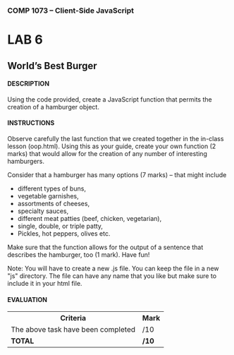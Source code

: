 ### COMP 1073 – Client-Side JavaScript

# LAB 6
## World’s Best Burger

#### DESCRIPTION
Using the code provided, create a JavaScript function that permits the creation of a hamburger object.

#### INSTRUCTIONS
Observe carefully the last function that we created together in the in-class lesson (oop.html). Using this as your guide, create your own function (2 marks) that would allow for the creation of any number of interesting hamburgers. 

Consider that a hamburger has many options (7 marks) – that might include
- different types of buns,
- vegetable garnishes,
- assortments of cheeses,
- specialty sauces,
- different meat patties (beef, chicken, vegetarian),
- single, double, or triple patty,
- Pickles, hot peppers, olives etc.

Make sure that the function allows for the output of a sentence that describes the hamburger, too (1 mark). Have fun!

Note:
You will have to create a new .js file. You can keep the file in a new "js" directory. The file can have any name that you like but make sure to include it in your html file.

#### EVALUATION
<table>
  <tr>
    <th><b>Criteria</b></th>
    <th><b>Mark</b></th>
  </tr>
  <tr>
    <td>The above task have been completed</td>
    <td>/10</td>
  </tr>
  <tr>
    <td><b>TOTAL</b></td>
    <td><b>/10</b></td>
  </tr>
</table>

